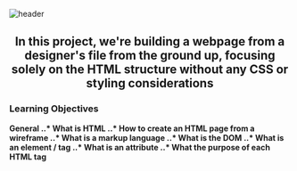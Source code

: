 ![header](https://capsule-render.vercel.app/api?type=waving&height=300&color=FF3369&text=HTML%20Advanced&fontColor=FFFFFF)

<h2 align="center">In this project, we're building a webpage from a designer's file from the ground up, focusing solely on the HTML structure without any CSS or styling considerations<b></h2>

  <h3><span>Learning Objectives</span></h3>

  General
..* What is HTML
..* How to create an HTML page from a wireframe
..* What is a markup language
..* What is the DOM
..* What is an element / tag
..* What is an attribute
..* What the purpose of each HTML tag
